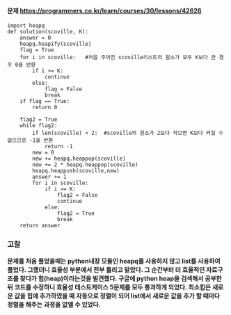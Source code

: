 #### 문제 <https://programmers.co.kr/learn/courses/30/lessons/42626>


```
import heapq
def solution(scoville, K):
    answer = 0
    heapq.heapify(scoville)
    flag = True         
    for i in scoville:   #처음 주어진 scoville리스트의 원소가 모두 K보다 큰 경우 0을 반환
        if i >= K:
            continue
        else:
            flag = False
            break
    if flag == True:
        return 0
        
    flag2 = True
    while flag2:
        if len(scoville) < 2:  #scoville의 원소가 2보다 작으면 K보다 커질 수 없으므로 -1을 반환
            return -1
        new = 0
        new += heapq.heappop(scoville)
        new += 2 * heapq.heappop(scoville)
        heapq.heappush(scoville,new)
        answer += 1
        for i in scoville:
            if i >= K:
                flag2 = False
                continue
            else:
                flag2 = True
                break
    return answer 
```


### 고찰
**문제를 처음 풀었을때는 python내장 모듈인 heapq를 사용하지 않고 list를 사용하여 풀었다. 그랬더니 효율성 부분에서 전부 틀리고 말았다. 그 순간부터 더 효율적인 자료구조를 찾다가 힙(heap)이라는것을 발견했다. 구글에 python heap을 검색해서 공부한 뒤 코드를 수정하니 효율성 테스트케이스 5문제를 모두 통과하게 되었다. 
최소힙은 새로운 값을 힙에 추가하였을 때 자동으로 정렬이 되어 list에서 새로운 값을 추가 할 때마다 정렬을 해주는 과정을 없앨 수 있었다.**
